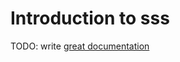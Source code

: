 # Introduction to sss

TODO: write [great documentation](http://jacobian.org/writing/great-documentation/what-to-write/)
